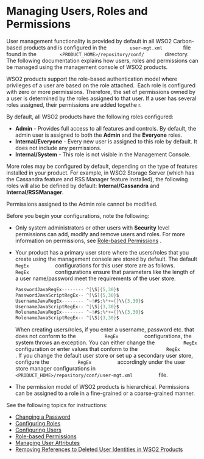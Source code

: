 # Managing Users, Roles and Permissions

User management functionality is provided by default in all WSO2
Carbon-based products and is configured in the
`         user-mgt.xml        ` file found in the
`         <PRODUCT_HOME>/repository/conf/        ` directory. The
following documentation explains how users, roles and permissions can be
managed using the management console of WSO2 products.

WSO2 products support the role-based authentication model where
privileges of a user are based on the role attached.  Each role is
configured with zero or more permissions. Therefore, the set of
permissions owned by a user is determined by the roles assigned to that
user. If a user has several roles assigned, their permissions are added
togethe r.

By default, all WSO2 products have the following roles configured:

-   **Admin** - Provides full access to all features and controls. By
    default, the admin user is assigned to both the **Admin** and the
    **Everyone** roles.
-   **Internal/Everyone** - Every new user is assigned to this role by
    default. It does not include any permissions.
-   **Internal/System** - This role is not visible in the Management
    Console.

More roles may be configured by default, depending on the type of
features installed in your product. For example, in WSO2 Storage Server
(which has the Cassandra feature and RSS Manager feature installed), the
following roles will also be defined by default: **Internal/Cassandra**
and **Internal/RSSManager**.

Permissions assigned to the Admin role cannot be modified.

Before you begin your configurations, note the following:

-   Only system administrators or other users with **Security** level
    permissions can add, modify and remove users and roles. For more
    information on permissions, see [Role-based
    Permissions](_Role-based_Permissions_) .
-   Your product has a primary user store where the users/roles that you
    create using the management console are stored by default. The
    default `           RegEx          ` configurations for this user
    store are as follows. `           RegEx          ` configurations
    ensure that parameters like the length of a user name/password meet
    the requirements of the user store.

    ``` java
    PasswordJavaRegEx-------- ^[\S]{5,30}$
    PasswordJavaScriptRegEx-- ^[\S]{5,30}$
    UsernameJavaRegEx-------- ^~!#$;%*+={}\\{3,30}$
    UsernameJavaScriptRegEx-- ^[\S]{3,30}$
    RolenameJavaRegEx-------- ^~!#$;%*+={}\\{3,30}$
    RolenameJavaScriptRegEx-- ^[\S]{3,30}$
    ```

    When creating users/roles, if you enter a username, password etc.
    that does not conform to the `           RegEx          `
    configurations, the system throws an exception. You can either
    change the `           RegEx          ` configuration or enter
    values that conform to the `           RegEx          ` . If
    you change the default user store or set up a secondary user store,
    configure the `           RegEx          ` accordingly under the
    user store manager configurations in
    `           <PRODUCT_HOME>/repository/conf/user-mgt.xml          `
    file.

-   The permission model of WSO2 products is hierarchical. Permissions
    can be assigned to a role in a fine-grained or a coarse-grained
    manner.

See the following topics for instructions:

-   [Changing a Password](_Changing_a_Password_)
-   [Configuring Roles](_Configuring_Roles_)
-   [Configuring Users](_Configuring_Users_)
-   [Role-based Permissions](_Role-based_Permissions_)
-   [Managing User Attributes](_Managing_User_Attributes_)
-   [Removing References to Deleted User Identities in WSO2
    Products](_Removing_References_to_Deleted_User_Identities_in_WSO2_Products_)
